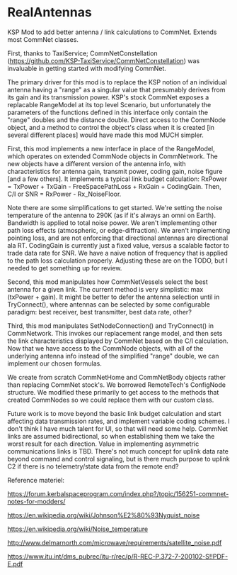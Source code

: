 # RealAntennas
KSP Mod to add better antenna / link calculations to CommNet.  Extends most CommNet classes.

First, thanks to TaxiService; CommNetConstellation (https://github.com/KSP-TaxiService/CommNetConstellation) was invaluable in getting started with modifying CommNet.

The primary driver for this mod is to replace the KSP notion of an individual antenna having a "range" as a singular value that presumably derives from its gain and its transmission power.  KSP's stock CommNet exposes a replacable RangeModel at its top level Scenario, but unfortunately the parameters of the functions defined in this interface only contain the "range" doubles and the distance double.  Direct access to the CommNode object, and a method to control the object's class when it is created [in several different places] would have made this mod MUCH simpler.

First, this mod implements a new interface in place of the RangeModel, which operates on extended CommNode objects in CommNetwork.  The new objects have a different version of the antenna info, with characteristics for antenna gain, transmit power, coding gain, noise figure [and a few others].  It implements a typical link budget calculation:  RxPower = TxPower + TxGain - FreeSpacePathLoss + RxGain + CodingGain.  Then, C/I or SNR = RxPower - Rx_NoiseFloor.

Note there are some simplifications to get started.  We're setting the noise temperature of the antenna to 290K (as if it's always an omni on Earth).  Bandwidth is applied to total noise power.  We aren't implementing other path loss effects (atmospheric, or edge-diffraction).  We aren't implementing pointing loss, and are not enforcing that directional antennas are directional ala RT.  CodingGain is currently just a fixed value, versus a scalable factor to trade data rate for SNR.  We have a naive notion of frequency that is applied to the path loss calculation properly.  Adjusting these are on the TODO, but I needed to get something up for review.

Second, this mod manipulates how CommNetVessels select the best antenna for a given link.  The current method is very simplistic: max (txPower + gain).  It might be better to defer the antenna selection until in TryConnect(), where antennas can be selected by some configurable paradigm: best receiver, best transmitter, best data rate, other?

Third, this mod manipulates SetNodeConnection() and TryConnect() in CommNetwork.  This invokes our replacement range model, and then sets the link characteristics displayed by CommNet based on the C/I calculation.  Now that we have access to the CommNode objects, with all of the underlying antenna info instead of the simplified "range" double, we can implement our chosen formulas.

We create from scratch CommNetHome and CommNetBody objects rather than replacing CommNet stock's.  We borrowed RemoteTech's ConfigNode structure.  We modified these primarily to get access to the methods that created CommNodes so we could replace them with our custom class.

Future work is to move beyond the basic link budget calculation and start affecting data transmission rates, and implement variable coding schemes.  I don't think I have much talent for UI, so that will need some help.  CommNet links are assumed bidirectional, so when establishing them we take the worst result for each direction.  Value in implementing asymmetric communications links is TBD.  There's not much concept for uplink data rate beyond command and control signaling, but is there much purpose to uplink C2 if there is no telemetry/state data from the remote end?

Reference materiel:

https://forum.kerbalspaceprogram.com/index.php?/topic/156251-commnet-notes-for-modders/

https://en.wikipedia.org/wiki/Johnson%E2%80%93Nyquist_noise

https://en.wikipedia.org/wiki/Noise_temperature

http://www.delmarnorth.com/microwave/requirements/satellite_noise.pdf

https://www.itu.int/dms_pubrec/itu-r/rec/p/R-REC-P.372-7-200102-S!!PDF-E.pdf

